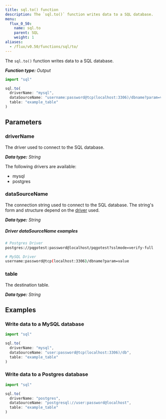 ```yaml
---
title: sql.to() function
description: The `sql.to()` function writes data to a SQL database.
menu:
  flux_0_50:
    name: sql.to
    parent: SQL
    weight: 1
aliases:
  - /flux/v0.50/functions/sql/to/
---
```


The `sql.to()` function writes data to a SQL database.

_**Function type:** Output_

```js
import "sql"

sql.to(
  driverName: "mysql",
  dataSourceName: "username:password@tcp(localhost:3306)/dbname?param=value",
  table: "example_table"
)
```

## Parameters

### driverName
The driver used to connect to the SQL database.

_**Data type:** String_

The following drivers are available:

- mysql
- postgres

### dataSourceName
The connection string used to connect to the SQL database.
The string's form and structure depend on the [driver](#drivername) used.

_**Data type:** String_

##### Driver dataSourceName examples
```sh
# Postgres Driver
postgres://pqgotest:password@localhost/pqgotest?sslmode=verify-full

# MySQL Driver
username:password@tcp(localhost:3306)/dbname?param=value
```

### table
The destination table.

_**Data type:** String_

## Examples

### Write data to a MySQL database
```js
import "sql"

sql.to(
  driverName: "mysql",
  dataSourceName: "user:password@tcp(localhost:3306)/db",
  table: "example_table"
)
```

### Write data to a Postgres database
```js
import "sql"

sql.to(
  driverName: "postgres",
  dataSourceName: "postgresql://user:password@localhost",
  table: "example_table"
)
```
